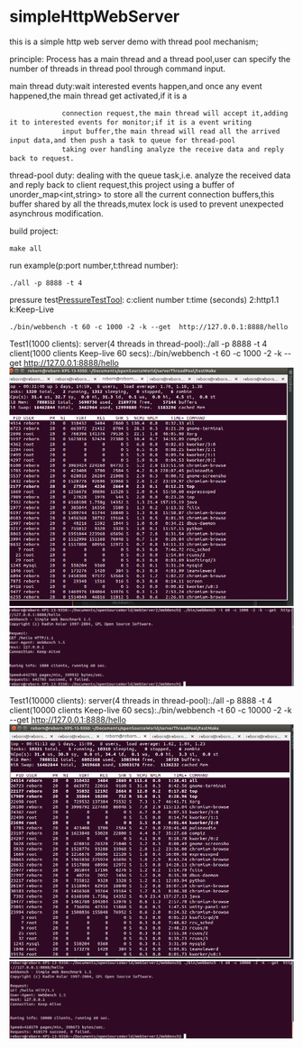 # simpleHttpWebServer
this is a simple http web server demo with  thread pool mechanism;

principle:
Process has a main thread and a thread pool,user can specify the number of threads in thread pool through command input.


main thread duty:wait interested events happen,and once any event happened,the main thread get activated,if it is a

                 connection request,the main thread will accept it,adding it to interested events for monitor;if it is a event writing 
                 input buffer,the main thread will read all the arrived input data,and then push a task to queue for thread-pool
                 taking over handling analyze the receive data and reply back to request.
thread-pool duty:
                 dealing with the queue task,i.e. analyze the received data and reply back to client request,this project using
                 a buffer of unorder_map<int,string> to store all the current connection buffers,this buffer shared by all the 
                 threads,mutex lock  is used to prevent unexpected asynchrous modification.


build project:
```
make all
```

run example(p:port number,t:thread number):
```
./all -p 8888 -t 4
```

pressure test[PressureTestTool](https://github.com/linyacool/WebBench):
c:client number t:time (seconds) 2:http1.1 k:Keep-Live
```
./bin/webbench -t 60 -c 1000 -2 -k --get  http://127.0.0.1:8888/hello
```

Test1(1000 clients):
server(4 threads in thread-pool):./all -p 8888 -t 4
client(1000 clients Keep-live 60 secs):./bin/webbench -t 60 -c 1000 -2 -k --get  http://127.0.0.1:8888/hello
![alt text](https://github.com/anson0/simpleHttpWebServer/blob/master/cpuUseageMemory.png)
![alt text](https://github.com/anson0/simpleHttpWebServer/blob/master/toolResult.png)

Test1(10000 clients):
server(4 threads in thread-pool):./all -p 8888 -t 4
client(10000 clients Keep-live 60 secs):./bin/webbench -t 60 -c 10000 -2 -k --get  http://127.0.0.1:8888/hello
![alt text](https://github.com/anson0/simpleHttpWebServer/blob/master/memoryCpuUsage2.png)
![alt text](https://github.com/anson0/simpleHttpWebServer/blob/master/toolResult2.png)





 


